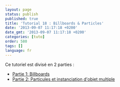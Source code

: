 ```yaml
---
layout: page
status: publish
published: true
title: 'Tutorial 18 : Billboards & Particles'
date: '2013-09-07 11:17:18 +0200'
date_gmt: '2013-09-07 11:17:18 +0200'
categories: [tuto]
order: 580
tags: []
language: fr
---
```

Ce tutoriel est divisé en 2 parties :

- [Partie 1: Billboards](billboards)
- [Partie 2: Particules et instanciation d'objet multiple](particles-instancing)